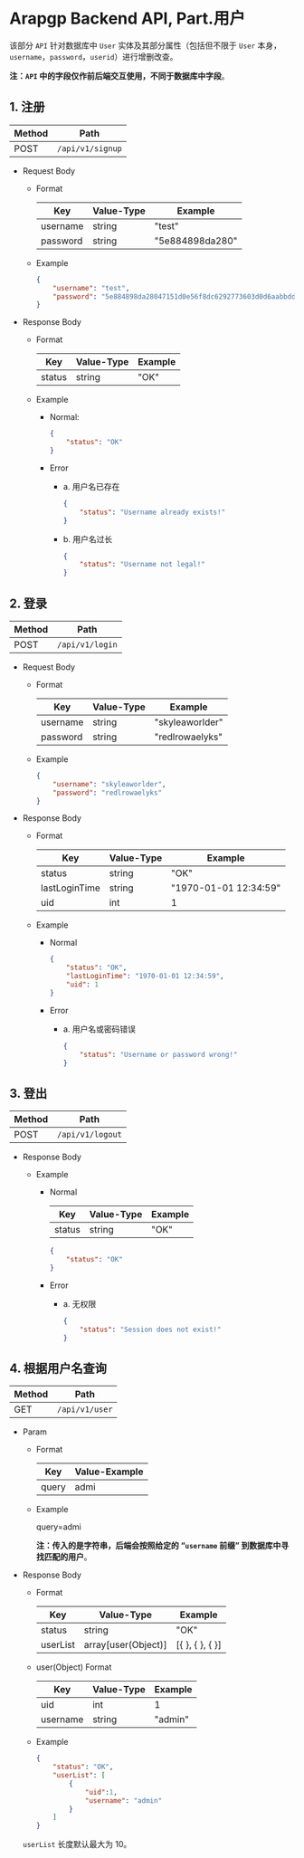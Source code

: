 
# Arapgp Backend API, Part.用户

该部分 `API` 针对数据库中 `User` 实体及其部分属性（包括但不限于 `User` 本身，`username`，`password`，`userid`）进行增删改查。

**注：`API` 中的字段仅作前后端交互使用，不同于数据库中字段**。

## 1. 注册

|Method|Path|
|-|-|
| POST | `/api/v1/signup` |

* Request Body

  * Format

    | Key | Value-Type | Example |
    |-|-|-|
    | username | string | "test" |
    | password | string | "5e884898da280" |

  * Example

    ```json
    {
        "username": "test",
        "password": "5e884898da28047151d0e56f8dc6292773603d0d6aabbdd62a11ef721d1542d8"
    }
    ```

* Response Body

  * Format

    | Key | Value-Type | Example |
    |-|-|-|
    | status | string | "OK" |

  * Example

    * Normal:

      ```json
      {
          "status": "OK"
      }
      ```

    * Error

      * a. 用户名已存在

        ```json
        {
            "status": "Username already exists!"
        }
        ```

      * b. 用户名过长

        ```json
        {
            "status": "Username not legal!"
        }
        ```

## 2. 登录

|Method|Path|
|-|-|
| POST | `/api/v1/login` |

* Request Body

  * Format

    | Key | Value-Type | Example |
    |-|-|-|
    | username | string | "skyleaworlder" |
    | password | string | "redlrowaelyks" |

  * Example

    ```json
    {
        "username": "skyleaworlder",
        "password": "redlrowaelyks"
    }
    ```

* Response Body

  * Format

    | Key | Value-Type | Example |
    |-|-|-|
    | status | string | "OK" |
    | lastLoginTime | string | "1970-01-01 12:34:59" |
    | uid | int | 1 |

  * Example

    * Normal

      ```json
      {
          "status": "OK",
          "lastLoginTime": "1970-01-01 12:34:59",
          "uid": 1
      }
      ```

    * Error

      * a. 用户名或密码错误

        ```json
        {
            "status": "Username or password wrong!"
        }
        ```

## 3. 登出

|Method|Path|
|-|-|
| POST | `/api/v1/logout` |

* Response Body

  * Example

    * Normal

      | Key | Value-Type | Example |
      |-|-|-|
      | status | string | "OK" |

      ```json
      {
          "status": "OK"
      }
      ```

    * Error

      * a. 无权限

        ```json
        {
            "status": "Session does not exist!"
        }
        ```

## 4. 根据用户名查询

|Method|Path|
|-|-|
| GET | `/api/v1/user` |

* Param

  * Format

    |Key|Value-Example|
    |-|-|
    | query | admi |

  * Example

    query=admi

    **注：传入的是字符串，后端会按照给定的 “`username` 前缀” 到数据库中寻找匹配的用户**。

* Response Body

  * Format

    | Key | Value-Type | Example |
    |-|-|-|
    | status | string | "OK" |
    | userList | array[user(Object)] | [{ }, { }, { }] |

  * user(Object) Format

    | Key | Value-Type | Example |
    |-|-|-|
    | uid | int | 1 |
    | username | string | "admin" |

  * Example

    ```json
    {
        "status": "OK",
        "userList": [
            {
                "uid":1,
                "username": "admin"
            }
        ]
    }
    ```

  `userList` 长度默认最大为 10。
